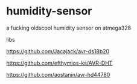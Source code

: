 # humidity-sensor
a fucking oldscool humidity sensor on atmega328


libs

https://github.com/Jacajack/avr-ds18b20

https://github.com/efthymios-ks/AVR-DHT

https://github.com/aostanin/avr-hd44780
